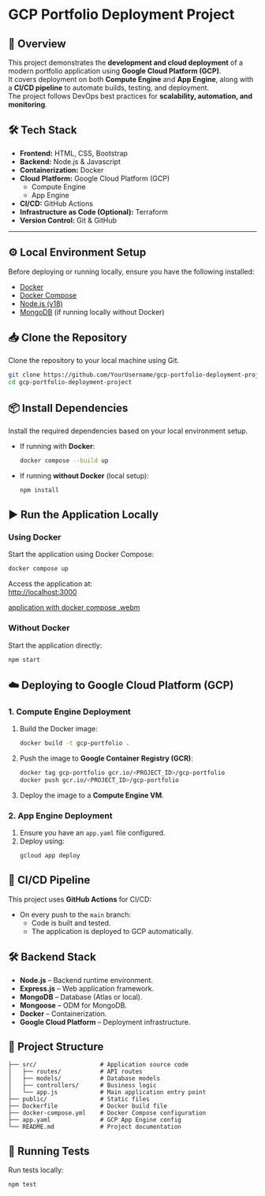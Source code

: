 # GCP Portfolio Deployment Project  

## 📌 Overview  
This project demonstrates the **development and cloud deployment** of a modern portfolio application using **Google Cloud Platform (GCP)**.  
It covers deployment on both **Compute Engine** and **App Engine**, along with a **CI/CD pipeline** to automate builds, testing, and deployment.  
The project follows DevOps best practices for **scalability, automation, and monitoring**.  

## 🛠️ Tech Stack  
- **Frontend:** HTML, CSS, Bootstrap  
- **Backend:** Node.js & Javascript  
- **Containerization:** Docker  
- **Cloud Platform:** Google Cloud Platform (GCP)  
  - Compute Engine  
  - App Engine  
- **CI/CD:** GitHub Actions  
- **Infrastructure as Code (Optional):** Terraform  
- **Version Control:** Git & GitHub  

---

## ⚙️ Local Environment Setup
Before deploying or running locally, ensure you have the following installed:

- [Docker](https://docs.docker.com/get-docker/)
- [Docker Compose](https://docs.docker.com/compose/install/)
- [Node.js (v18)](https://nodejs.org/en/download)
- [MongoDB](https://www.mongodb.com/docs/manual/installation/) (if running locally without Docker)

## 📥 Clone the Repository
Clone the repository to your local machine using Git.
```bash
git clone https://github.com/YourUsername/gcp-portfolio-deployment-project.git
cd gcp-portfolio-deployment-project
```

## 📦 Install Dependencies
Install the required dependencies based on your local environment setup.

- If running with **Docker**:
    ```bash
    docker compose --build up 
    ```

- If running **without Docker** (local setup):
    ```bash
    npm install
    ```

## ▶️ Run the Application Locally

### Using Docker
Start the application using Docker Compose:
```bash
docker compose up
```
Access the application at:  
[http://localhost:3000](http://localhost:3000)


[application with docker compose .webm](https://github.com/user-attachments/assets/a779ae7e-e16a-4db0-8264-5ac172cc1a32)

### Without Docker
Start the application directly:
```bash
npm start
```

## ☁️ Deploying to Google Cloud Platform (GCP)

### 1. Compute Engine Deployment
1. Build the Docker image:
    ```bash
    docker build -t gcp-portfolio .
    ```
2. Push the image to **Google Container Registry (GCR)**:
    ```bash
    docker tag gcp-portfolio gcr.io/<PROJECT_ID>/gcp-portfolio
    docker push gcr.io/<PROJECT_ID>/gcp-portfolio
    ```
3. Deploy the image to a **Compute Engine VM**.

### 2. App Engine Deployment
1. Ensure you have an `app.yaml` file configured.
2. Deploy using:
    ```bash
    gcloud app deploy
    ```

## 🔄 CI/CD Pipeline
This project uses **GitHub Actions** for CI/CD:
- On every push to the `main` branch:
  - Code is built and tested.
  - The application is deployed to GCP automatically.

## 🛠️ Backend Stack
- **Node.js** – Backend runtime environment.
- **Express.js** – Web application framework.
- **MongoDB** – Database (Atlas or local).
- **Mongoose** – ODM for MongoDB.
- **Docker** – Containerization.
- **Google Cloud Platform** – Deployment infrastructure.

## 📂 Project Structure
```
├── src/                  # Application source code
│   ├── routes/           # API routes
│   ├── models/           # Database models
│   ├── controllers/      # Business logic
│   └── app.js            # Main application entry point
├── public/               # Static files
├── Dockerfile            # Docker build file
├── docker-compose.yml    # Docker Compose configuration
├── app.yaml              # GCP App Engine config
└── README.md             # Project documentation
```

## 🧪 Running Tests
Run tests locally:
```bash
npm test
```

